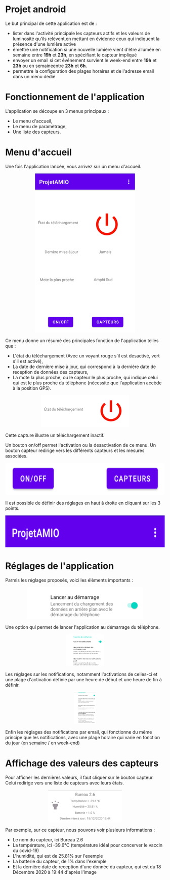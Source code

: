 # Projet android

Le but principal de cette application est de : 
- lister dans l'activité principale les capteurs actifs et les valeurs de luminosité qu'ils relèvent,en mettant en évidence ceux qui indiquent la présence d'une lumière active
- émettre une notification si une nouvelle lumière vient d'être allumée en semaine entre **19h** et **23h**, en spécifiant le capteur impliqué
- envoyer un email si cet événement survient le week-end entre **19h** et **23h** ou en semaineentre **23h** et **6h**.
- permettre la configuration des plages horaires et de l'adresse email dans un menu dédié

# Fonctionnement de l'application 

L'application se découpe en 3 menus principaux : 
- Le menu d'accueil,
- Le menu de paramètrage,
- Une liste des capteurs.

# Menu d'accueil

Une fois l'application lancée, vous arrivez sur un menu d'accueil.
<p align="center">
  <img src="img/main_menu.PNG" height="500" />
</p>

Ce menu donne un résumé des principales fonction de l'application telles que : 
- L'état du téléchargement (Avec un voyant rouge s'il est desactivé, vert s'il est activé),
- La date de dernière mise à jour, qui correspond à la dernière date de reception de données des capteurs,
- La mote la plus proche, ou le capteur le plus proche, qui indique celui qui est le plus proche du téléphone (nécessite que l'application accède à la position GPS).

<p align="center">
  <img src="img/download_status.PNG" height="100" />
</p>
Cette capture illustre un téléchargement inactif.

Un bouton on/off permet l'activation ou la desactivation de ce menu.
Un bouton capteur redirige vers les différents capteurs et les mesures associées.

<p align="center">
  <img src="img/sidebar_button.PNG" height="100" />
</p>

Il est possible de définir des réglages en haut à droite en cliquant sur les 3 points.

<p align="center">
  <img src="img/preferences.PNG" height="100" />
</p>

# Réglages de l'application

Parmis les réglages proposés, voici les élèments importants : 

<p align="center">
  <img src="img/start_with_boot.PNG" height="100" />
</p>

Une option qui permet de lancer l'application au démarrage du téléphone.  

<p align="center">
  <img src="img/notifications.png" height="100" />
</p>

Les réglages sur les notifications, notamment l'activations de celles-ci et une plage d'activation définie par une heure de début et une heure de fin à définir.

<p align="center">
  <img src="img/notifications_mails.png" height="100" />
</p>

Enfin les règlages des notifications par email, qui fonctionne du même principe que les notifications, avec une plage horaire qui varie en fonction du jour (en semaine / en week-end)

# Affichage des valeurs des capteurs

Pour afficher les dernières valeurs, il faut cliquer sur le bouton capteur.
Celui redirige vers une liste de capteurs avec leurs états.
<p align="center">
  <img src="img/mote.png" height="100" />
</p>

Par exemple, sur ce capteur, nous pouvons voir plusieurs informations :
- Le nom du capteur, ici Bureau 2.6
- La température, ici -39.6°C (température idéal pour concerver le vaccin du covid-19)
- L'humidité, qui est de 25.81% sur l'exemple
- La batterie du capteur, de 1% dans l'exemple
- Et la dernière date de reception d'une donnée du capteur, qui est du 18 Décembre 2020 à 19:44 d'après l'image

